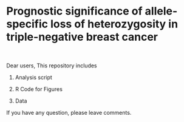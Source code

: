 # Prognostic significance of allele-specific loss of heterozygosity in triple-negative breast cancer
<br>

Dear users, 
This repository includes

1. Analysis script

2. R Code for Figures

3. Data

If you have any question, please leave comments.
